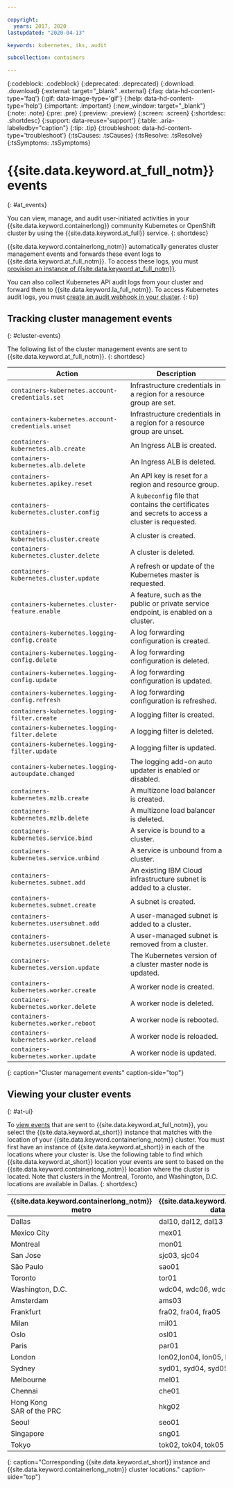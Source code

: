 ```yaml
---

copyright:
  years: 2017, 2020
lastupdated: "2020-04-13"

keywords: kubernetes, iks, audit

subcollection: containers

---
```


{:codeblock: .codeblock}
{:deprecated: .deprecated}
{:download: .download}
{:external: target="_blank" .external}
{:faq: data-hd-content-type='faq'}
{:gif: data-image-type='gif'}
{:help: data-hd-content-type='help'}
{:important: .important}
{:new_window: target="_blank"}
{:note: .note}
{:pre: .pre}
{:preview: .preview}
{:screen: .screen}
{:shortdesc: .shortdesc}
{:support: data-reuse='support'}
{:table: .aria-labeledby="caption"}
{:tip: .tip}
{:troubleshoot: data-hd-content-type='troubleshoot'}
{:tsCauses: .tsCauses}
{:tsResolve: .tsResolve}
{:tsSymptoms: .tsSymptoms}


# {{site.data.keyword.at_full_notm}} events
{: #at_events}

You can view, manage, and audit user-initiated activities in your {{site.data.keyword.containerlong}} community Kubernetes or OpenShift cluster by using the {{site.data.keyword.at_full}} service.
{: shortdesc}

{{site.data.keyword.containerlong_notm}} automatically generates cluster management events and forwards these event logs to {{site.data.keyword.at_full_notm}}. To access these logs, you must [provision an instance of {{site.data.keyword.at_full_notm}}](/docs/Activity-Tracker-with-LogDNA?topic=logdnaat-getting-started).

You can also collect Kubernetes API audit logs from your cluster and forward them to {{site.data.keyword.la_full_notm}}. To access Kubernetes audit logs, you must [create an audit webhook in your cluster](/docs/containers?topic=containers-health#webhook_logdna).
{: tip}

## Tracking cluster management events
{: #cluster-events}

The following list of the cluster management events are sent to {{site.data.keyword.at_full_notm}}.
{: shortdesc}

|Action|Description|
|------|-----------|
| `containers-kubernetes.account-credentials.set` | Infrastructure credentials in a region for a resource group are set. |
| `containers-kubernetes.account-credentials.unset` | Infrastructure credentials in a region for a resource group are unset. |
| `containers-kubernetes.alb.create` | An Ingress ALB is created. |
| `containers-kubernetes.alb.delete` | An Ingress ALB is deleted. |
| `containers-kubernetes.apikey.reset` | An API key is reset for a region and resource group. |
| `containers-kubernetes.cluster.config` | A `kubeconfig` file that contains the certificates and secrets to access a cluster is requested. 
| `containers-kubernetes.cluster.create` | A cluster is created. |
| `containers-kubernetes.cluster.delete` | A cluster is deleted. |
| `containers-kubernetes.cluster.update` | A refresh or update of the Kubernetes master is requested.|
| `containers-kubernetes.cluster-feature.enable` | A feature, such as the public or private service endpoint, is enabled on a cluster. |
| `containers-kubernetes.logging-config.create` | A log forwarding configuration is created. |
| `containers-kubernetes.logging-config.delete` | A log forwarding configuration is deleted. |
| `containers-kubernetes.logging-config.update` | A log forwarding configuration is updated. |
| `containers-kubernetes.logging-config.refresh` | A log forwarding configuration is refreshed. |
| `containers-kubernetes.logging-filter.create` | A logging filter is created. |
| `containers-kubernetes.logging-filter.delete` | A logging filter is deleted. |
| `containers-kubernetes.logging-filter.update` | A logging filter is updated. |
| `containers-kubernetes.logging-autoupdate.changed` | The logging add-on auto updater is enabled or disabled. |
| `containers-kubernetes.mzlb.create` | A multizone load balancer is created. |
| `containers-kubernetes.mzlb.delete` | A multizone load balancer is deleted. |
| `containers-kubernetes.service.bind` | A service is bound to a cluster. |
| `containers-kubernetes.service.unbind` | A service is unbound from a cluster. |
| `containers-kubernetes.subnet.add` | An existing IBM Cloud infrastructure subnet is added to a cluster. |
| `containers-kubernetes.subnet.create` | A subnet is created. |
| `containers-kubernetes.usersubnet.add` | A user-managed subnet is added to a cluster. |
| `containers-kubernetes.usersubnet.delete` | A user-managed subnet is removed from a cluster. |
| `containers-kubernetes.version.update` | The Kubernetes version of a cluster master node is updated. |
| `containers-kubernetes.worker.create` | A worker node is created. |
| `containers-kubernetes.worker.delete` | A worker node is deleted. |
| `containers-kubernetes.worker.reboot` | A worker node is rebooted. |
| `containers-kubernetes.worker.reload` | A worker node is reloaded. |
| `containers-kubernetes.worker.update` | A worker node is updated.|
{: caption="Cluster management events" caption-side="top"}



## Viewing your cluster events
{: #at-ui}

To [view events](/docs/Activity-Tracker-with-LogDNA?topic=logdnaat-view_events) that are sent to {{site.data.keyword.at_full_notm}}, you select the {{site.data.keyword.at_short}} instance that matches with the location of your {{site.data.keyword.containerlong_notm}} cluster. You must first have an instance of {{site.data.keyword.at_short}} in each of the locations where your cluster is. Use the following table to find which {{site.data.keyword.at_short}} location your events are sent to based on the {{site.data.keyword.containerlong_notm}} location where the cluster is located. Note that clusters in the Montreal, Toronto, and Washington, D.C. locations are available in Dallas.
{: shortdesc}

| {{site.data.keyword.containerlong_notm}} metro | {{site.data.keyword.containerlong_notm}} data center | {{site.data.keyword.at_short}} event location |
|-----|-----|-----|
| Dallas | dal10, dal12, dal13 | Dallas |
| Mexico City | mex01 | Dallas |
| Montreal | mon01 | Dallas |
| San Jose | sjc03, sjc04 | Dallas |
| São Paulo | sao01 | Dallas |
| Toronto | tor01 | Dallas |
| Washington, D.C. | wdc04, wdc06, wdc07 | Dallas |
| Amsterdam | ams03 | Frankfurt |
| Frankfurt | fra02, fra04, fra05 | Frankfurt |
| Milan | mil01 | Frankfurt |
| Oslo | osl01 | Frankfurt |
| Paris | par01 | Frankfurt |
| London | lon02,lon04, lon05, lon06 | London |
| Sydney | syd01, syd04, syd05 | Sydney |
| Melbourne | mel01 | Sydney |
| Chennai | che01 | Tokyo |
| Hong Kong<br>SAR of the PRC | hkg02 | Tokyo |
| Seoul | seo01 | Tokyo |
| Singapore | sng01 | Tokyo |
| Tokyo | tok02, tok04, tok05 | Tokyo |
{: caption="Corresponding {{site.data.keyword.at_short}} instance and {{site.data.keyword.containerlong_notm}} cluster locations." caption-side="top"}




